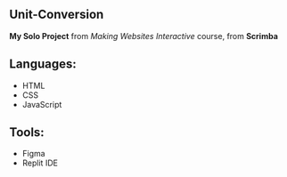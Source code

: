 ## Unit-Conversion
**My Solo Project** from *Making Websites Interactive* course, from **Scrimba**

## Languages:
* HTML
* CSS
* JavaScript

## Tools:
* Figma
* Replit IDE
